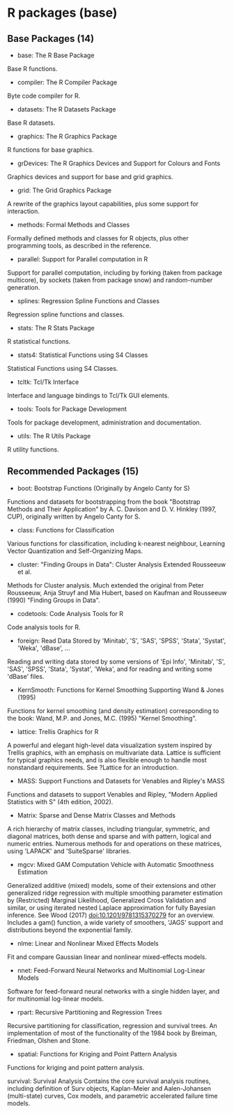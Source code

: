 # R packages (base)

## Base Packages (14)

- base: The R Base Package

Base R functions.

- compiler: The R Compiler Package

Byte code compiler for R.

- datasets: The R Datasets Package

Base R datasets.

- graphics: The R Graphics Package

R functions for base graphics.

- grDevices: The R Graphics Devices and Support for Colours and Fonts

Graphics devices and support for base and grid graphics.

- grid: The Grid Graphics Package

A rewrite of the graphics layout capabilities, plus some support for interaction.

- methods: Formal Methods and Classes

Formally defined methods and classes for R objects, plus other programming tools, as described in the reference.

- parallel: Support for Parallel computation in R

Support for parallel computation, including by forking (taken from package multicore), by sockets (taken from package snow) and random-number generation.

- splines: Regression Spline Functions and Classes

Regression spline functions and classes.

- stats: The R Stats Package

R statistical functions.

- stats4: Statistical Functions using S4 Classes

Statistical Functions using S4 Classes.

- tcltk: Tcl/Tk Interface

Interface and language bindings to Tcl/Tk GUI elements.

- tools: Tools for Package Development

Tools for package development, administration and documentation.

- utils: The R Utils Package

R utility functions.

## Recommended Packages (15)

- boot: Bootstrap Functions (Originally by Angelo Canty for S)

Functions and datasets for bootstrapping from the book "Bootstrap Methods and Their Application" by A. C. Davison and D. V. Hinkley (1997, CUP), originally written by Angelo Canty for S.

- class: Functions for Classification

Various functions for classification, including k-nearest neighbour, Learning Vector Quantization and Self-Organizing Maps.

- cluster: "Finding Groups in Data": Cluster Analysis Extended Rousseeuw et al.

Methods for Cluster analysis. Much extended the original from Peter Rousseeuw, Anja Struyf and Mia Hubert, based on Kaufman and Rousseeuw (1990) "Finding Groups in Data".

- codetools: Code Analysis Tools for R

Code analysis tools for R.

- foreign: Read Data Stored by 'Minitab', 'S', 'SAS', 'SPSS', 'Stata', 'Systat', 'Weka', 'dBase', ...

Reading and writing data stored by some versions of 'Epi Info', 'Minitab', 'S', 'SAS', 'SPSS', 'Stata', 'Systat', 'Weka', and for reading and writing some 'dBase' files.

- KernSmooth: Functions for Kernel Smoothing Supporting Wand & Jones (1995)

Functions for kernel smoothing (and density estimation) corresponding to the book: Wand, M.P. and Jones, M.C. (1995) "Kernel Smoothing".

- lattice: Trellis Graphics for R

A powerful and elegant high-level data visualization system inspired by Trellis graphics, with an emphasis on multivariate data. Lattice is sufficient for typical graphics needs, and is also flexible enough to handle most nonstandard requirements. See ?Lattice for an introduction.

- MASS: Support Functions and Datasets for Venables and Ripley's MASS

Functions and datasets to support Venables and Ripley, "Modern Applied Statistics with S" (4th edition, 2002).

- Matrix: Sparse and Dense Matrix Classes and Methods

A rich hierarchy of matrix classes, including triangular, symmetric, and diagonal matrices, both dense and sparse and with pattern, logical and numeric entries. Numerous methods for and operations on these matrices, using 'LAPACK' and 'SuiteSparse' libraries.

- mgcv: Mixed GAM Computation Vehicle with Automatic Smoothness Estimation

Generalized additive (mixed) models, some of their extensions and other generalized ridge regression with multiple smoothing parameter estimation by (Restricted) Marginal Likelihood, Generalized Cross Validation and similar, or using iterated nested Laplace approximation for fully Bayesian inference. See Wood (2017) <doi:10.1201/9781315370279> for an overview. Includes a gam() function, a wide variety of smoothers, 'JAGS' support and distributions beyond the exponential family.

- nlme: Linear and Nonlinear Mixed Effects Models

Fit and compare Gaussian linear and nonlinear mixed-effects models.

- nnet: Feed-Forward Neural Networks and Multinomial Log-Linear Models

Software for feed-forward neural networks with a single hidden layer, and for multinomial log-linear models.

- rpart: Recursive Partitioning and Regression Trees

Recursive partitioning for classification, regression and survival trees. An implementation of most of the functionality of the 1984 book by Breiman, Friedman, Olshen and Stone.

- spatial: Functions for Kriging and Point Pattern Analysis

Functions for kriging and point pattern analysis.

survival: Survival Analysis
Contains the core survival analysis routines, including definition of Surv objects, Kaplan-Meier and Aalen-Johansen (multi-state) curves, Cox models, and parametric accelerated failure time models.

